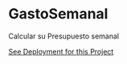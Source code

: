 # GastoSemanal
 Calcular su Presupuesto semanal
 
 [See Deployment for this Project](https://jorgereyes02.github.io/GastoSemanal/)

